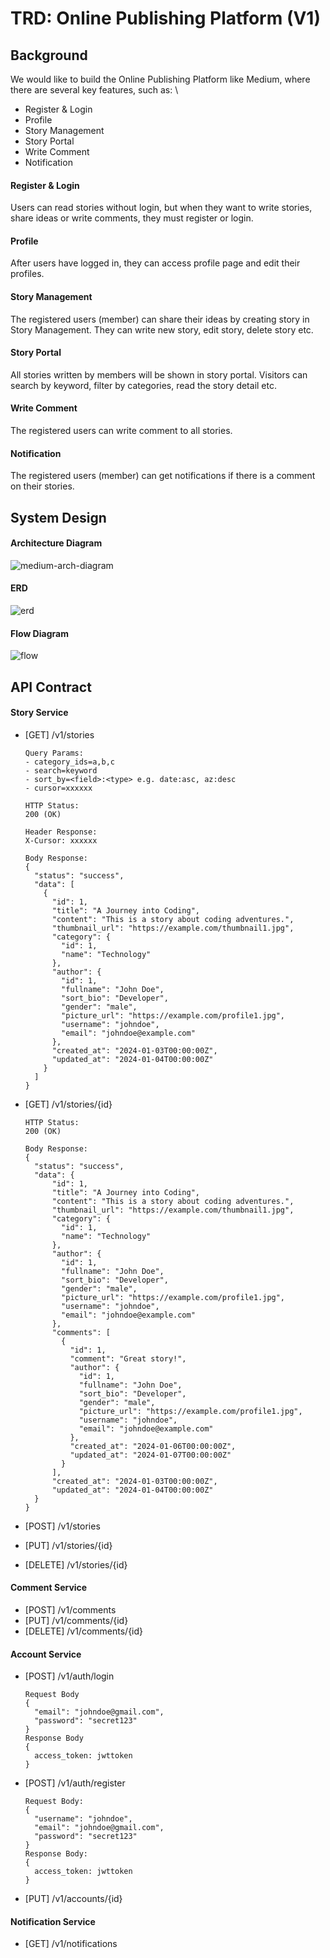 # TRD: Online Publishing Platform (V1)

## Background

We would like to build the Online Publishing Platform like Medium, where there are several key features, such as: \
- Register &amp; Login
- Profile
- Story Management
- Story Portal
- Write Comment
- Notification

#### Register &amp; Login

Users can read stories without login, but when they want to write stories, share ideas or write comments, they must register or login.

#### Profile

After users have logged in, they can access profile page and edit their profiles.

#### Story Management 

The registered users (member) can share their ideas by creating story in Story Management. They can write new story, edit story, delete story etc.

#### Story Portal

All stories written by members will be shown in story portal. Visitors can search by keyword, filter by categories, read the story detail etc.

#### Write Comment

The registered users can write comment to all stories.

#### Notification

The registered users (member) can get notifications if there is a comment on their stories.

## System Design

#### Architecture Diagram

![medium-arch-diagram](https://github.com/user-attachments/assets/c31f69b1-0c87-4218-ace3-78e044278709)

#### ERD

![erd](https://github.com/user-attachments/assets/68ea97af-8ee0-4e51-b4d6-99f7cb3fc99b)


#### Flow Diagram

![flow](https://github.com/user-attachments/assets/d7116d19-c379-412b-93b4-244ae45f33ca)

## API Contract

#### Story Service

- [GET] /v1/stories
  ```
  Query Params:
  - category_ids=a,b,c
  - search=keyword
  - sort_by=<field>:<type> e.g. date:asc, az:desc
  - cursor=xxxxxx

  HTTP Status:
  200 (OK)
  
  Header Response:
  X-Cursor: xxxxxx
  
  Body Response:
  {
    "status": "success",
    "data": [
      {
        "id": 1,
        "title": "A Journey into Coding",
        "content": "This is a story about coding adventures.",
        "thumbnail_url": "https://example.com/thumbnail1.jpg",
        "category": {
          "id": 1,
          "name": "Technology"
        },
        "author": {
          "id": 1,
          "fullname": "John Doe",
          "sort_bio": "Developer",
          "gender": "male",
          "picture_url": "https://example.com/profile1.jpg",
          "username": "johndoe",
          "email": "johndoe@example.com"
        },
        "created_at": "2024-01-03T00:00:00Z",
        "updated_at": "2024-01-04T00:00:00Z"
      }
    ]
  }
  ```
- [GET] /v1/stories/{id}
  ```
  HTTP Status:
  200 (OK)
  
  Body Response:
  {
    "status": "success",
    "data": {
        "id": 1,
        "title": "A Journey into Coding",
        "content": "This is a story about coding adventures.",
        "thumbnail_url": "https://example.com/thumbnail1.jpg",
        "category": {
          "id": 1,
          "name": "Technology"
        },
        "author": {
          "id": 1,
          "fullname": "John Doe",
          "sort_bio": "Developer",
          "gender": "male",
          "picture_url": "https://example.com/profile1.jpg",
          "username": "johndoe",
          "email": "johndoe@example.com"
        },
        "comments": [
          {
            "id": 1,
            "comment": "Great story!",
            "author": {
              "id": 1,
              "fullname": "John Doe",
              "sort_bio": "Developer",
              "gender": "male",
              "picture_url": "https://example.com/profile1.jpg",
              "username": "johndoe",
              "email": "johndoe@example.com"
            },
            "created_at": "2024-01-06T00:00:00Z",
            "updated_at": "2024-01-07T00:00:00Z"
          }
        ],
        "created_at": "2024-01-03T00:00:00Z",
        "updated_at": "2024-01-04T00:00:00Z"
    }
  }
  ```
- [POST] /v1/stories
  
- [PUT] /v1/stories/{id}
- [DELETE] /v1/stories/{id}

#### Comment Service

- [POST] /v1/comments
- [PUT] /v1/comments/{id}
- [DELETE] /v1/comments/{id}

#### Account Service

- [POST] /v1/auth/login

  ```
  Request Body
  {
    "email": "johndoe@gmail.com",
    "password": "secret123"
  }
  Response Body
  {
    access_token: jwttoken
  }
  ```

- [POST] /v1/auth/register

  ```
  Request Body:
  {
    "username": "johndoe",
    "email": "johndoe@gmail.com",
    "password": "secret123"
  }
  Response Body:
  {
    access_token: jwttoken
  }
  ```

- [PUT] /v1/accounts/{id}

#### Notification Service

- [GET] /v1/notifications
